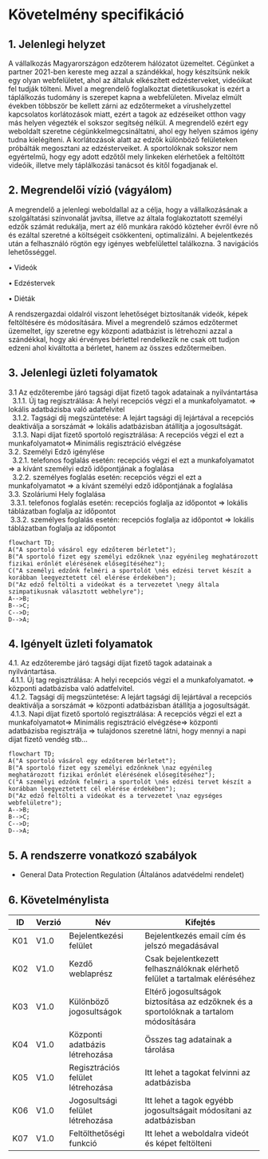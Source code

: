 # Követelmény specifikáció


## 1. Jelenlegi helyzet

A vállalkozás Magyarországon edzőterem hálózatot üzemeltet.
Cégünket a partner 2021-ben kereste meg azzal a szándékkal, hogy készítsünk nekik egy olyan webfelületet, ahol az általuk elkészített edzésterveket, videóikat fel tudják tölteni.
Mivel a megrendelő foglalkoztat dietetikusokat is ezért a táplálkozás tudomány is szerepet kapna a webfelületen.
 Mivelaz elmúlt években többször be kellett zárni az edzőtermeket a vírushelyzettel kapcsolatos korlátozások miatt, ezért a tagok az edzéseiket otthon vagy más helyen végezték el sokszor segítség nélkül.
A megrendelő ezért egy weboldalt szeretne cégünkkelmegcsináltatni, ahol egy helyen számos igény tudna kielégíteni.
A korlátozások alatt az edzők különböző felületeken próbálták megosztani az edzésterveiket. A sportolóknak sokszor nem egyértelmű, hogy egy adott edzőtől mely linkeken elérhetőek a feltöltött videóik, illetve mely táplálkozási tanácsot és kitől fogadjanak el.

## 2. Megrendelői vízió (vágyálom)

A megrendelő a jelenlegi weboldallal az a célja, hogy a vállalkozásának a szolgáltatási színvonalát javítsa, illetve az általa foglakoztatott személyi edzők számát redukálja, mert az élő munkára rakódó közteher évről évre nő és ezáltal szeretné a költségeit csökkenteni, optimalizálni.
A bejelentkezés után a felhasználó rögtön egy igényes webfelülettel találkozna. 3 navigációs lehetősséggel.

  •	Videók

  •	Edzéstervek

  •	Diéták

A rendszergazdai oldalról viszont lehetőséget biztosítanák videók, képek feltöltésére és módosítására.
Mivel a megrendelő számos edzőtermet üzemeltet, így szeretne egy központi adatbázist is létrehozni azzal a szándékkal, hogy 
aki érvényes bérlettel rendelkezik ne csak ott tudjon edzeni ahol kiváltotta a bérletet, hanem az összes edzőtermeiben.

## 3. Jelenlegi üzleti folyamatok

3.1	Az edzőterembe járó tagsági díjat fizető tagok adatainak a nyilvántartása</br>
 &nbsp; 3.1.1.	Új tag regisztrálása: A helyi recepciós végzi el a munkafolyamatot.  => lokális adatbázisba való adatfelvitel</br>
 &nbsp; 3.1.2.	Tagsági díj megszüntetése: A lejárt tagsági díj lejártával a recepciós deaktiválja a sorszámát => lokális adatbázisban átállítja a jogosultságát.</br>
 &nbsp; 3.1.3. Napi díjat fizető sportoló regisztrálása: A recepciós végzi el ezt a munkafolyamatot=>  Minimális regisztráció elvégzése</br>
3.2.	Személyi Edző igénylése</br>
&nbsp; 3.2.1.	telefonos foglalás esetén: recepciós végzi el ezt a munkafolyamatot => a kívánt személyi edző időpontjának a foglalása</br>
&nbsp; 3.2.2.	személyes foglalás esetén: recepciós végzi el ezt a munkafolyamatot => a kívánt személyi edző időpontjának a foglalása</br>
3.3.	Szoláriumi Hely foglalása</br>
&nbsp;3.3.1.	telefonos foglalás esetén: recepciós foglalja az időpontot => lokális táblázatban foglalja az időpontot</br>
&nbsp;3.3.2.	személyes foglalás esetén: recepciós foglalja az időpontot => lokális táblázatban foglalja az időpontot</br>

 
 
```mermaid
flowchart TD;
A("A sportoló vásárol egy edzőterem bérletet");
B("A sportoló fizet egy személyi edzőknek \naz egyénileg meghatározott fizikai erőnlét elérésének elősegítéséhez");
C("A személyi edzőnk felméri a sportolót \nés edzési tervet készít a korábban leegyeztetett cél elérése érdekében");
D("Az edző feltölti a videókat és a tervezetet \negy általa szimpatikusnak választott webhelyre");
A-->B;
B-->C;
C-->D;
D-->A;
```

## 4. Igényelt üzleti folyamatok

4.1.	Az edzőterembe járó tagsági díjat fizető tagok adatainak a nyilvántartása.</br>
&nbsp;4.1.1.	Új tag regisztrálása: A helyi recepciós végzi el a munkafolyamatot.  => központi adatbázisba való adatfelvitel.</br>
&nbsp;4.1.2.	Tagsági díj megszüntetése: A lejárt tagsági díj lejártával a recepciós deaktiválja a sorszámát => központi adatbázisban átállítja a jogosultságát.</br>
&nbsp;4.1.3.	Napi díjat fizető sportoló regisztrálása: A recepciós végzi el ezt a munkafolyamatot=>  Minimális regisztráció elvégzése=> központi adatbázisba regisztrálja => tulajdonos szeretné látni, hogy mennyi a napi díjat fizető vendég stb...</br>


```mermaid
flowchart TD;
A("A sportoló vásárol egy edzőterem bérletet");
B("A sportoló fizet egy személyi edzőnknek \naz egyénileg meghatározott fizikai erőnlét elérésének elősegítéséhez");
C("A személyi edzőnk felméri a sportolót \nés edzési tervet készít a korábban leegyeztetett cél elérése érdekében");
D("Az edző feltölti a videókat és a tervezetet \naz egységes webfelületre");
A-->B;
B-->C;
C-->D;
D-->A;
```

## 5. A rendszerre vonatkozó szabályok
 - General Data Protection Regulation (Általános adatvédelmi rendelet)

## 6. Követelménylista

ID|Verzió|Név|Kifejtés
--|------|---|--------
K01|V1.0|Bejelentkezési felület|Bejelentkezés email cím és jelszó megadásával
K02|V1.0|Kezdő weblaprész|Csak bejelentkezett felhasználóknak elérhető felület a tartalmak eléréséhez
K03|V1.0|Különböző jogosultságok|Eltérő jogosultságok biztosítása az edzőknek és a sportolóknak a tartalom módosítására
K04|V1.0|Központi adatbázis létrehozása| Összes tag adatainak a tárolása
K05|V1.0|Regisztrációs felület létrehozása|Itt lehet a tagokat felvinni az adatbázisba
K06|V1.0|Jogosultsági felület létrehozása|Itt lehet a tagok egyébb jogosultságait módosítani az adatbázisban
K07|V1.0|Feltölthetőségi funkció|Itt lehet a weboldalra videót és képet feltölteni
